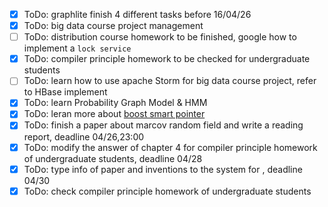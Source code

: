 - [x] ToDo: graphlite finish 4 different tasks before 16/04/26
- [x] ToDo: big data course project management
- [ ] ToDo: distribution course homework to be finished, google how to implement a `lock service`
- [x] ToDo: compiler principle homework to be checked for undergraduate students
- [ ] ToDo: learn how to use apache Storm for big data course project, refer to HBase implement
- [x] ToDo: learn Probability Graph Model & HMM
- [x] ToDo: leran more about [boost smart pointer](http://www.boost.org/doc/libs/1_64_0/libs/smart_ptr/smart_ptr.htm)
- [x] ToDo: finish a paper about marcov random field and write a reading report, deadline 04/26,23:00
- [x] ToDo: modify the answer of chapter 4 for compiler principle homework of undergraduate students, deadline 04/28
- [x] ToDo: type info of paper and inventions to the system for , deadline 04/30
- [x] ToDo: check compiler principle homework of undergraduate students
